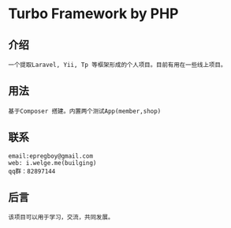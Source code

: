 # Turbo Framework by PHP
## 介绍
	一个提取Laravel, Yii, Tp 等框架形成的个人项目。目前有用在一些线上项目。

## 用法
	基于Composer 搭建。内置两个测试App(member,shop)

## 联系
    email:epregboy@gmail.com
    web: i.welge.me(builging)
	qq群：82897144

## 后言
    该项目可以用于学习，交流，共同发展。

